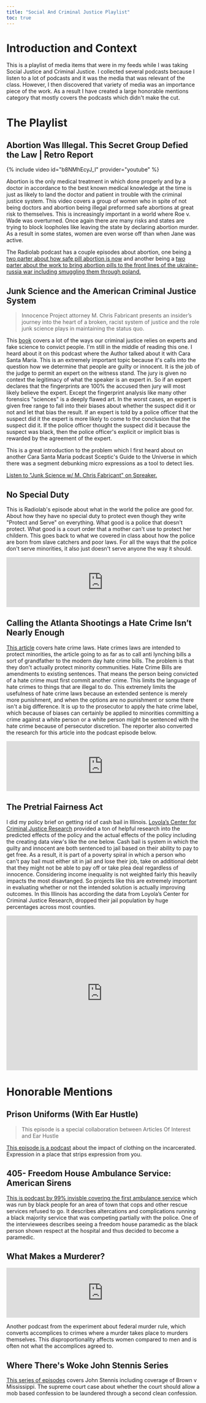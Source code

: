 ```yaml
---
title: "Social And Criminal Justice Playlist"
toc: true
---
```

# Introduction and Context

This is a playlist of media items that were in my feeds while I was taking Social Justice and Criminal Justice. I collected several podcasts because I listen to a lot of podcasts and it was the media that was relevant of the class. However, I then discovered that variety of media was an importance piece of the work. As a result I have created a large honorable mentions category that mostly covers the podcasts which didn't make the cut.
  
# The Playlist

## Abortion Was Illegal. This Secret Group Defied the Law | Retro Report

{% include video id="b8NMhEcyJ_I" provider="youtube" %}

Abortion is the only medical treatment in which done properly and by a doctor in accordance to the best known medical knowledge at the time is just as likely to land the doctor and patient in trouble with the criminal justice system. This video covers a group of women who in spite of not being doctors and abortion being illegal preformed safe abortions at great risk to themselves. This is increasingly important in a world where Roe v. Wade was overturned. Once again there are many risks and states are trying to block loopholes like leaving the state by declaring abortion murder. As a result in some states, women are even worse off than when Jane was active.

The Radiolab podcast has a couple episodes about abortion, one being [a two parter about how safe pill abortion is now](https://radiolab.org/podcast/no-touch-abortion) and another being a [two parter about the work to bring abortion pills to the front lines of the ukraine-russia war including smuggling them through poland.](https://radiolab.org/podcast/ukraine-under-counter)

  

## Junk Science and the American Criminal Justice System

> Innocence Project attorney M. Chris Fabricant presents an insider’s journey into the heart of a broken, racist system of justice and the role junk science plays in maintaining the status quo.

This [book](https://www.amazon.com/Science-American-Criminal-Justice-System-ebook/dp/B09MTZ6Q13/ref=tmm_kin_swatch_0?_encoding=UTF8&qid=1693805487) covers a lot of the ways our criminal justice relies on experts and fake science to convict people. I'm still in the middle of reading this one. I heard about it on this podcast where the Author talked about it with Cara Santa Maria. This is an extremely important topic because it's calls into the question how we determine that people are guilty or innocent. It is the job of the judge to permit an expert on the witness stand. The jury is given no context the legitimacy of what the speaker is an expert in. So if an expert declares that the fingerprints are 100% the accused then jury will most likely believe the expert. Except the fingerprint analysis like many other forensics "sciences" is a deeply flawed art. In the worst cases, an expert is given free range to fall into their biases about whether the suspect did it or not and let that bias the result. If an expert is told by a police officer that the suspect did it the expert is more likely to come to the conclusion that the suspect did it. If the police officer thought the suspect did it because the suspect was black, then the police officer's explicit or implicit bias is rewarded by the agreement of the expert. 

This is a great introduction to the problem which I first heard about on another Cara Santa Maria podcast Sceptic's Guide to the Universe in which there was a segment debunking micro expressions as a tool to detect lies.

<a class="spreaker-player" href="https://www.spreaker.com/user/carasantamaria/chris-fabricant" data-resource="episode_id=56754504" data-theme="light" data-playlist="false" data-cover="https://d3wo5wojvuv7l.cloudfront.net/images.spreaker.com/original/7f8917866077b16caeab2c753c62e8b9.jpg" data-width="100%" data-height="400px">Listen to "Junk Science w/ M. Chris Fabricant" on Spreaker.</a><script async src="https://widget.spreaker.com/widgets.js"></script>

  

## No Special Duty
This is Radiolab's episode about what in the world the police are good for. About how they have no special duty to protect even though they write "Protect and Serve" on everything. What good is a police that doesn't protect. What good is a court order that a mother can't use to protect her childern. This goes back to what we covered in class about how the police are born from slave catchers and poor laws. For all the ways that the police don't serve minorities, it also just doesn't serve anyone the way it should. 

<iframe frameborder="0" scrolling="no" height="130" width="100%" src="https://www.wnyc.org/widgets/ondemand_player/wnycstudios/#file=/audio/json/1219051/&share=1"></iframe>

  

## Calling the Atlanta Shootings a Hate Crime Isn’t Nearly Enough

[This article](https://www.theatlantic.com/culture/archive/2021/03/calling-the-atlanta-shootings-a-hate-crime-isnt-enough/618385/) covers hate crime laws. Hate crimes laws are intended to protect minorities, the article going to as far as to call anti lynching bills a sort of grandfather to the modern day hate crime bills. The problem is that they don't actually protect minority communities. Hate Crime Bills are amendments to existing sentences. That means the person being convicted of a hate crime must first commit another crime. This limits the language of hate crimes to things that are illegal to do. This extremely limits the usefulness of hate crime laws because an extended sentence is merely more punishment, and when the options are no punishment or some there isn't a big difference. It is up to the prosecutor to apply the hate crime label, which because of biases can certainly be applied to minorities committing a crime against a white person or a white person might be sentenced with the hate crime because of persecutor discretion. The reporter also converted the research for this article into the podcast episode below.

<iframe frameborder="0" scrolling="no" height="130" width="100%" src="https://www.wnyc.org/widgets/ondemand_player/wnycstudios/#file=/audio/json/1121721/&share=1"></iframe>

  

## The Pretrial Fairness Act

I did my policy brief on getting rid of cash bail in Illinois. [Loyola’s Center for Criminal Justice Research](https://loyolaccj.org/pfa/blog) provided a ton of helpful research into the predicted effects of the policy and the actual effects of the policy including the creating data view's like the one below. Cash bail is system in which the guilty and innocent are both sentenced to jail based on their ability to pay to get free. As a result, it is part of a poverty spiral in which a person who can't pay bail must either sit in jail and lose their job, take on additional debt that they might not be able to pay off or take plea deal regardless of innocence. Considering income inequality is not weighted fairly this heavily impacts the most disavtanged. So projects like this are extremely important in evaluating whether or not the intended solution is actually improving outcomes. In this Illinois has according the data from Loyola’s Center for Criminal Justice Research, dropped their jail population by huge percentages across most counties.  

<iframe scrolling="no" frameborder="0" width="99%" id="datawrapper-chart-a72v2" title="The Cook County jail population decreased 12% in the month after PFA implementation." src="https://datawrapper.dwcdn.net/a72v2/3/" height="403"></iframe>

# Honorable Mentions

## Prison Uniforms (With Ear Hustle)

> This episode is a special collaboration between Articles Of Interest and Ear Hustle  

[This episode is a podcast](https://play.prx.org/listen?ge=prx_187_b6d880f5-aae3-4ef9-afa4-977e6fd05a3d&uf=https%3A%2F%2Ffeed.articlesofinterest.club%2F) about the impact of clothing on the incarcerated. Expression in a place that strips expression from you.

## 405- Freedom House Ambulance Service: American Sirens

[This is podcast by 99% invisble covering the first ambulance service](https://overcast.fm/+yIOyj5xQw) which was run by black people for an area of town that cops and other rescue services refused to go. It describes altercations and complications running a black majority service that was competing partially with the police. One of the interviewees describes seeing a freedom house paramedic as the black person shown respect at the hospital and thus decided to become a paramedic.

  

## What Makes a Murderer?

<iframe frameborder="0" scrolling="no" height="130" width="100%" src="https://www.wnyc.org/widgets/ondemand_player/wnycstudios/#file=/audio/json/1103862/&share=1"></iframe>

Another podcast from the experiment about federal murder rule, which converts accomplices to crimes where a murder takes place to murders themselves. This disproportionality affects women compared to men and is often not what the accomplices agreed to.

  

## Where There's Woke John Stennis Series
[This series of episodes](https://player.fm/series/where-theres-woke/wtw20-kemper-proves-itself) covers John Stennis including coverage of Brown v Mississippi. The supreme court case about whether the court should allow a mob based confession to be laundered through a second clean confession.